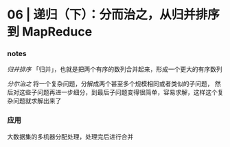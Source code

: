 # 06 | 递归（下）：分而治之，从归并排序到 MapReduce

### notes

_归并排序_ 「归并」，也就是把两个有序的数列合并起来，形成一个更大的有序数列

_分尔治之_ 将一个复杂问题，分解成两个甚至多个规模相同或者类似的子问题，
然后对这些子问题再进一步细分，到最后子问题变得很简单，容易求解，这样这个复杂问题就求解出来了

### 应用

大数据集的多机器分配处理，处理完后进行合并
